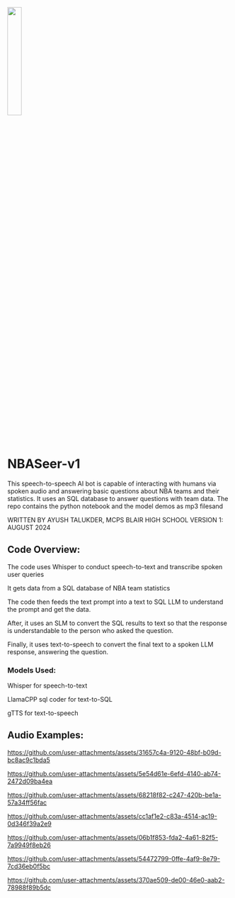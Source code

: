 <img src="https://github.com/user-attachments/assets/09270bcb-6e78-41c6-9d64-2c0300ab4145"
align left width=25% height=25%> 
# NBASeer-v1
This speech-to-speech AI bot is capable of interacting with humans via spoken audio and answering basic questions about NBA teams and their statistics. It uses an SQL database to answer questions with team data. The repo contains the python notebook and the model demos as mp3 filesand
 
WRITTEN BY AYUSH TALUKDER, MCPS BLAIR HIGH SCHOOL
VERSION 1: AUGUST 2024
## Code Overview:
The code uses Whisper to conduct speech-to-text and transcribe spoken user queries

It gets data from a SQL database of NBA team statistics

The code then feeds the text prompt into a text to SQL LLM to understand the prompt and get the data.

After, it uses an SLM to convert the SQL results to text so that the response is understandable to the person who asked the question.

Finally, it uses text-to-speech to convert the final text to a spoken LLM response, answering the question.


### Models Used:
Whisper for speech-to-text

LlamaCPP sql coder for text-to-SQL

gTTS for text-to-speech

## Audio Examples:

https://github.com/user-attachments/assets/31657c4a-9120-48bf-b09d-bc8ac9c1bda5


https://github.com/user-attachments/assets/5e54d61e-6efd-4140-ab74-2472d09ba4ea


https://github.com/user-attachments/assets/68218f82-c247-420b-be1a-57a34ff56fac


https://github.com/user-attachments/assets/cc1af1e2-c83a-4514-ac19-0d346f39a2e9


https://github.com/user-attachments/assets/06b1f853-fda2-4a61-82f5-7a9949f8eb26




https://github.com/user-attachments/assets/54472799-0ffe-4af9-8e79-7cd36eb0f5bc




https://github.com/user-attachments/assets/370ae509-de00-46e0-aab2-78988f89b5dc

